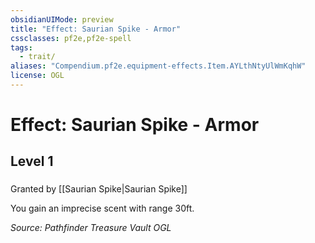 ```yaml
---
obsidianUIMode: preview
title: "Effect: Saurian Spike - Armor"
cssclasses: pf2e,pf2e-spell
tags:
  - trait/
aliases: "Compendium.pf2e.equipment-effects.Item.AYLthNtyUlWmKqhW"
license: OGL
---
```

# Effect: Saurian Spike - Armor
## Level 1
### 






Granted by [[Saurian Spike|Saurian Spike]]  
  
You gain an imprecise scent with range 30ft.

*Source: Pathfinder Treasure Vault*
*OGL*